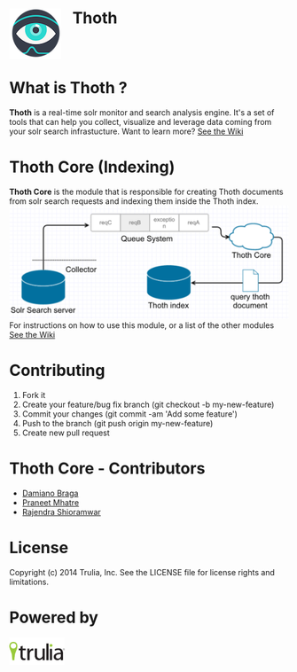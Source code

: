 <img align="left" src="img/thoth.png?raw=true">  &nbsp;&nbsp; Thoth
======================
<br><br>

What is Thoth ?
=====================
**Thoth** is a real-time solr monitor and search analysis engine. It's a set of tools that can help you collect, visualize and leverage data coming from your solr search infrastucture.
Want to learn more? [See the Wiki](https://github.com/trulia/thoth/wiki)

Thoth Core (Indexing)
======================
**Thoth Core** is the module that is responsible for creating Thoth documents from solr search requests and indexing them inside the Thoth index.
<img src="img/thoth-core-schema.png?raw=true"> 
For instructions on how to use this module, or a list of the other modules [See the Wiki](https://github.com/trulia/thoth/wiki)

Contributing
=======================
1. Fork it
2. Create your feature/bug fix branch (git checkout -b my-new-feature)
3. Commit your changes (git commit -am 'Add some feature')
4. Push to the branch (git push origin my-new-feature)
5. Create new pull request

Thoth Core - Contributors
=======================
- [Damiano Braga](https://github.com/dbraga)
- [Praneet Mhatre](https://github.com/pmhatre)
- [Rajendra Shioramwar](https://github.com/rshioramwar)

License
=============
Copyright (c) 2014 Trulia, Inc. See the LICENSE file for license rights and limitations.

Powered by
=============
<img align="left" src="img/powered-trulia.png?raw=true">
